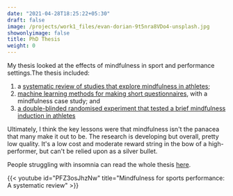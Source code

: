 ```yaml
---
date: "2021-04-28T18:25:22+05:30"
draft: false
image: /projects/work1_files/evan-dorian-9t5nra8VDo4-unsplash.jpg
showonlyimage: false
title: PhD Thesis
weight: 0
---
```


My thesis looked at the effects of mindfulness in sport and performance settings.<!--more-->The thesis included:

1.  a [systematic review of studies that explore mindfulness in athletes](https://www.tandfonline.com/doi/abs/10.1080/1750984X.2017.1387803);
2.  [machine learning methods for making short questionnaires](https://www.sciencedirect.com/science/article/abs/pii/S1469029218306757), with a mindfulness case study; and
3.  [a double-blinded randomised experiment that tested a brief mindfulness induction in athletes](https://psyarxiv.com/8bk7m/)

Ultimately, I think the key lessons were that mindfulness isn't the panacea that many make it out to be. The research is developing but overall, pretty low quality. It's a low cost and moderate reward string in the bow of a high-performer, but can't be relied upon as a silver bullet.

People struggling with insomnia can read the whole thesis [here](https://acuresearchbank.acu.edu.au/item/85xv5/mindfulness-and-acceptance-approaches-to-athletic-performance).

{{< youtube id="PFZ3osJhzNw" title="Mindfulness for sports performance: A systematic review" >}}
